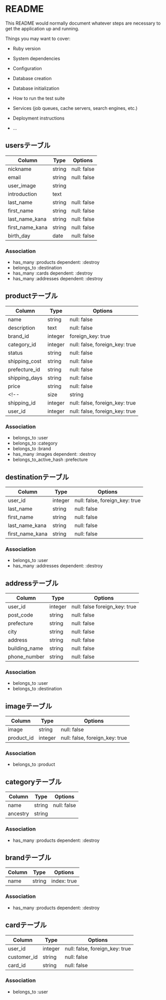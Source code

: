# README

This README would normally document whatever steps are necessary to get the
application up and running.

Things you may want to cover:

* Ruby version

* System dependencies

* Configuration

* Database creation

* Database initialization

* How to run the test suite

* Services (job queues, cache servers, search engines, etc.)

* Deployment instructions

* ...

## usersテーブル
|Column|Type|Options|
|------|----|-------|
|nickname|string|null: false|
|email|string|null: false|
|user_image|string|
|introduction|text|
|last_name|string|null: false|
|first_name|string|null: false|
|last_name_kana|string|null: false|
|first_name_kana|string|null: false|
|birth_day|date|null: false|


### Association
- has_many :products dependent: :destroy
- belongs_to :destination
- has_many :cards dependent: :destroy
- has_many :addresses dependent: :destroy

## productテーブル
|Column|Type|Options|
|------|----|-------|
|name|string|null: false|
|description|text|null: false|
|brand_id|integer|foreign_key: true|
|category_id|integer|null: false, foreign_key: true|
|status|string|null: false|
|shipping_cost|string|null: false|
|prefecture_id|string|null: false|
|shipping_days|string|null: false|
|price|string|null: false|
<!-- |size|string|null: false| -->
|shipping_id|integer|null: false, foreign_key: true|
|user_id|integer|null: false, foreign_key: true|


### Association
- belongs_to :user 
- belongs_to :category
- belongs_to :brand
- has_many :images dependent: :destroy
- belongs_to_active_hash :prefecture


## destinationテーブル
|Column|Type|Options|
|------|----|-------|
|user_id|integer|null: false,  foreign_key: true|
|last_name|string|null: false|
|first_name|string|null: false|
|last_name_kana|string|null: false|
|first_name_kana|string|null: false|


### Association
- belongs_to :user
- has_many :addresses dependent: :destroy



## addressテーブル
|Column|Type|Options|
|------|----|-------|
|user_id|integer|null: false foreign_key: true|
|post_code|string|null: false|
|prefecture|string|null: false|
|city|string|null: false|
|address|string|null: false|
|building_name|string|null: false|
|phone_number|string|null: false|

### Association
- belongs_to :user
- belongs_to :destination



## imageテーブル
|Column|Type|Options|
|------|----|-------|
|image|string|null: false|
|product_id|integer|null: false, foreign_key: true|
### Association
- belongs_to :product


## categoryテーブル
|Column|Type|Options|
|------|----|-------|
|name|string|null: false|
|ancestry|string||
### Association
- has_many :products dependent: :destroy


## brandテーブル
|Column|Type|Options|
|------|----|-------|
|name|string|index: true|
### Association
- has_many :products dependent: :destroy


## cardテーブル
|Column|Type|Options|
|------|----|-------|
|user_id|integer|null: false, foreign_key: true|
|customer_id|string|null: false|
|card_id|string|null: false|

### Association
- belongs_to :user

